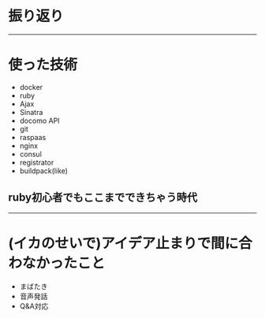
# 振り返り

---

# 使った技術

* docker
* ruby
* Ajax
* Sinatra
* docomo API
* git
* raspaas
* nginx
* consul
* registrator
* buildpack(like)
  
## ruby初心者でもここまでできちゃう時代

---

# (イカのせいで)アイデア止まりで間に合わなかったこと

* まばたき
* 音声発話
* Q&A対応
